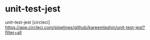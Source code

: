 # unit-test-jest
unit-test-jest
[circleci]
https://app.circleci.com/pipelines/github/kareemlashin/unit-test-jest?filter=all
